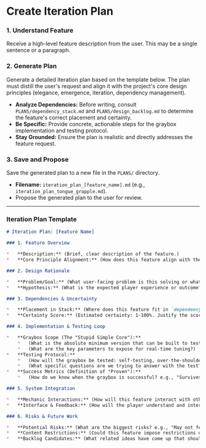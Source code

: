 # Create Iteration Plan

### 1. Understand Feature

Receive a high-level feature description from the user. This may be a single sentence or a paragraph.

### 2. Generate Plan

Generate a detailed iteration plan based on the template below. The plan must distill the user's request and align it with the project's core design principles (elegance, emergence, iteration, dependency management).

- **Analyze Dependencies:** Before writing, consult `PLANS/dependency_stack.md` and `PLANS/design_backlog.md` to determine the feature's correct placement and certainty.
- **Be Specific:** Provide concrete, actionable steps for the graybox implementation and testing protocol.
- **Stay Grounded:** Ensure the plan is realistic and directly addresses the feature request.

### 3. Save and Propose

Save the generated plan to a new file in the `PLANS/` directory.

- **Filename:** `iteration_plan_[feature_name].md` (e.g., `iteration_plan_tongue_grapple.md`).
- Propose the generated plan to the user for review.

---

### Iteration Plan Template

```markdown
# Iteration Plan: [Feature Name]

### 1. Feature Overview

*   **Description:** (Brief, clear description of the feature.)
*   **Core Principle Alignment:** (How does this feature align with the core tenets: simplicity, elegance, iteration, proceduralism?)

### 2. Design Rationale

*   **Problem/Goal:** (What user-facing problem is this solving or what is the primary goal?)
*   **Hypothesis:** (What is the expected player experience or outcome? How will this feel?)

### 3. Dependencies & Uncertainty

*   **Placement in Stack:** (Where does this feature fit in `dependency_stack.md`? What are its direct dependencies? What will depend on it?)
*   **Certainty Score:** (Estimated certainty: 1-100%. Justify the score based on novelty and dependencies.)

### 4. Implementation & Testing Loop

*   **Graybox Scope (The "Stupid Simple Core"):**
    *   (What is the absolute minimum version that can be built to test the core mechanic?)
    *   (What are the key parameters to expose for real-time tuning?)
*   **Testing Protocol:**
    *   (How will the graybox be tested: self-testing, over-the-shoulder?)
    *   (What specific questions are we trying to answer with the test?)
*   **Success Metrics (Definition of "Proven"):**
    *   (How do we know when the graybox is successful? e.g., "Survives 6+ playtests without major negative feedback," "Players intuitively understand the mechanic.")

### 5. System Integration

*   **Mechanic Interactions:** (How will this feature interact with other existing mechanics? Where is the potential for emergence?)
*   **Interface & Feedback:** (How will the player understand and interact with this feature? What metaphors will be used? What is the plan for visual/audio feedback, even in graybox?)

### 6. Risks & Future Work

*   **Potential Risks:** (What are the biggest risks? e.g., "May not feel good without significant tuning," "Could introduce physics instability.")
*   **Content Restrictions:** (Could this feature impose restrictions on future content? e.g., "Requires all levels to have ceilings of a certain height.")
*   **Backlog Candidates:** (What related ideas have come up that should be captured in `design_backlog.md`?)
```
